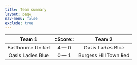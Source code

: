 ```yaml
---
title: Team summary
layout: page
nav-menu: false
exclude: true
---
```




|      Team 1       |  ::Score::  |        Team 2         |
|:-----------------:|:-----------:|:---------------------:|
| Eastbourne United | 4 &mdash; 0 |   Oasis Ladies Blue   |
| Oasis Ladies Blue | 0 &mdash; 1 | Burgess Hill Town Red |

 <br /><br /><br />